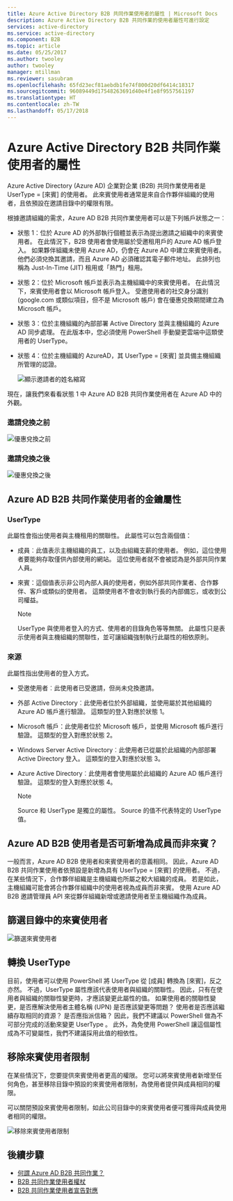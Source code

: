 ```yaml
---
title: Azure Active Directory B2B 共同作業使用者的屬性 | Microsoft Docs
description: Azure Active Directory B2B 共同作業的使用者屬性可進行設定
services: active-directory
ms.service: active-directory
ms.component: B2B
ms.topic: article
ms.date: 05/25/2017
ms.author: twooley
author: twooley
manager: mtillman
ms.reviewer: sasubram
ms.openlocfilehash: 65fd23ecf81aebdb1fe74f800d20df6414c18317
ms.sourcegitcommit: 96089449d17548263691d40e4f1e8f9557561197
ms.translationtype: HT
ms.contentlocale: zh-TW
ms.lasthandoff: 05/17/2018
---
```

# <a name="properties-of-an-azure-active-directory-b2b-collaboration-user"></a>Azure Active Directory B2B 共同作業使用者的屬性

Azure Active Directory (Azure AD) 企業對企業 (B2B) 共同作業使用者是 UserType = [來賓] 的使用者。 此來賓使用者通常是來自合作夥伴組織的使用者，且依預設在邀請目錄中的權限有限。

根據邀請組織的需求，Azure AD B2B 共同作業使用者可以是下列帳戶狀態之一︰

- 狀態 1：位於 Azure AD 的外部執行個體並表示為提出邀請之組織中的來賓使用者。 在此情況下，B2B 使用者會使用屬於受邀租用戶的 Azure AD 帳戶登入。 如果夥伴組織未使用 Azure AD，仍會在 Azure AD 中建立來賓使用者。 他們必須兌換其邀請，而且 Azure AD 必須確認其電子郵件地址。 此排列也稱為 Just-In-Time (JIT) 租用或「熱門」租用。

- 狀態 2：位於 Microsoft 帳戶並表示為主機組織中的來賓使用者。 在此情況下，來賓使用者會以 Microsoft 帳戶登入。 受邀使用者的社交身分識別 (google.com 或類似項目，但不是 Microsoft 帳戶) 會在優惠兌換期間建立為 Microsoft 帳戶。

- 狀態 3：位於主機組織的內部部署 Active Directory 並與主機組織的 Azure AD 同步處理。 在此版本中，您必須使用 PowerShell 手動變更雲端中這類使用者的 UserType。

- 狀態 4：位於主機組織的 AzureAD，其 UserType = [來賓] 並具備主機組織所管理的認證。

  ![顯示邀請者的姓名縮寫](media/user-properties/redemption-diagram.png)


現在，讓我們來看看狀態 1 中 Azure AD B2B 共同作業使用者在 Azure AD 中的外觀。

### <a name="before-invitation-redemption"></a>邀請兌換之前

![優惠兌換之前](media/user-properties/before-redemption.png)

### <a name="after-invitation-redemption"></a>邀請兌換之後

![優惠兌換之後](media/user-properties/after-redemption.png)

## <a name="key-properties-of-the-azure-ad-b2b-collaboration-user"></a>Azure AD B2B 共同作業使用者的金鑰屬性
### <a name="usertype"></a>UserType
此屬性會指出使用者與主機租用的關聯性。 此屬性可以包含兩個值：
- 成員︰此值表示主機組織的員工，以及由組織支薪的使用者。 例如，這位使用者要能夠存取僅供內部使用的網站。 這位使用者就不會被認為是外部共同作業人員。

- 來賓：這個值表示非公司內部人員的使用者，例如外部共同作業者、合作夥伴、客戶或類似的使用者。 這類使用者不會收到執行長的內部備忘，或收到公司權益。

  > [!NOTE]
  > UserType 與使用者登入的方式、使用者的目錄角色等等無關。 此屬性只是表示使用者與主機組織的關聯性，並可讓組織強制執行此屬性的相依原則。

### <a name="source"></a>來源
此屬性指出使用者的登入方式。

- 受邀使用者︰此使用者已受邀請，但尚未兌換邀請。

- 外部 Active Directory︰此使用者位於外部組織，並使用屬於其他組織的 Azure AD 帳戶進行驗證。 這類型的登入對應於狀態 1。

- Microsoft 帳戶：此使用者位於 Microsoft 帳戶，並使用 Microsoft 帳戶進行驗證。 這類型的登入對應於狀態 2。

- Windows Server Active Directory︰此使用者已從屬於此組織的內部部署 Active Directory 登入。 這類型的登入對應於狀態 3。

- Azure Active Directory︰此使用者會使用屬於此組織的 Azure AD 帳戶進行驗證。 這類型的登入對應於狀態 4。
  > [!NOTE]
  > Source 和 UserType 是獨立的屬性。 Source 的值不代表特定的 UserType 值。

## <a name="can-azure-ad-b2b-users-be-added-as-members-instead-of-guests"></a>Azure AD B2B 使用者是否可新增為成員而非來賓？
一般而言，Azure AD B2B 使用者和來賓使用者的意義相同。 因此，Azure AD B2B 共同作業使用者依預設是新增為具有 UserType = [來賓] 的使用者。 不過，在某些情況下，合作夥伴組織是主機組織也所屬之較大組織的成員。 若是如此，主機組織可能會將合作夥伴組織中的使用者視為成員而非來賓。 使用 Azure AD B2B 邀請管理員 API 來從夥伴組織新增或邀請使用者至主機組織作為成員。

## <a name="filter-for-guest-users-in-the-directory"></a>篩選目錄中的來賓使用者

![篩選來賓使用者](media/user-properties/filter-guest-users.png)

## <a name="convert-usertype"></a>轉換 UserType
目前，使用者可以使用 PowerShell 將 UserType 從 [成員] 轉換為 [來賓]，反之亦然。 不過，UserType 屬性應該代表使用者與組織的關聯性。 因此，只有在使用者與組織的關聯性變更時，才應該變更此屬性的值。 如果使用者的關聯性變更，是否應解決使用者主體名稱 (UPN) 是否應該變更等問題？ 使用者是否應該繼續存取相同的資源？ 是否應指派信箱？ 因此，我們不建議以 PowerShell 做為不可部分完成的活動來變更 UserType 。 此外，為免使用 PowerShell 讓這個屬性成為不可變屬性，我們不建議採用此值的相依性。

## <a name="remove-guest-user-limitations"></a>移除來賓使用者限制
在某些情況下，您要提供來賓使用者更高的權限。 您可以將來賓使用者新增至任何角色，甚至移除目錄中預設的來賓使用者限制，為使用者提供與成員相同的權限。

可以關閉預設來賓使用者限制，如此公司目錄中的來賓使用者便可獲得與成員使用者相同的權限。

![移除來賓使用者限制](media/user-properties/remove-guest-limitations.png)

## <a name="next-steps"></a>後續步驟

* [何謂 Azure AD B2B 共同作業？](what-is-b2b.md)
* [B2B 共同作業使用者權杖](user-token.md)
* [B2B 共同作業使用者宣告對應](claims-mapping.md)
